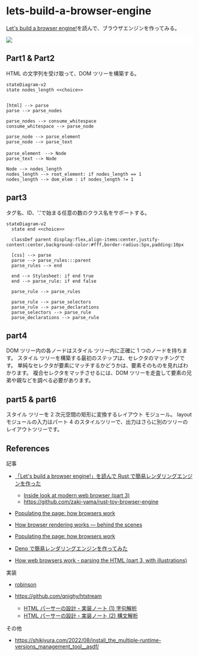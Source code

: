 # lets-build-a-browser-engine

[Let's build a browser engine!](https://limpet.net/mbrubeck/2014/08/08/toy-layout-engine-1.html)を読んで、ブラウザエンジンを作ってみる。

<p style="background-color: white;">
  <image src="https://limpet.net/mbrubeck/images/2014/pipeline.svg" />
</p>

## Part1 & Part2

HTML の文字列を受け取って、DOM ツリーを構築する。

```mermaid
stateDiagram-v2
state nodes_length <<choice>>


[html] --> parse
parse --> parse_nodes

parse_nodes --> consume_whitespace
consume_whitespace --> parse_node

parse_node --> parse_element
parse_node --> parse_text

parse_element　--> Node
parse_text --> Node

Node --> nodes_length
nodes_length --> root_element: if nodes_length == 1
nodes_length --> dom_elem : if nodes_length != 1

```

## part3

タグ名、ID、'.'で始まる任意の数のクラス名をサポートする。

```mermaid
stateDiagram-v2
  state end <<choice>>

  classDef parent display:flex,align-items:center,justify-content:center,background-color:#fff,border-radius:5px,padding:10px

  [css] --> parse
  parse --> parse_rules:::parent
  parse_rules --> end

  end --> Stylesheet: if end true
  end --> parse_rule: if end false

  parse_rule --> parse_rules

  parse_rule --> parse_selectors
  parse_rule --> parse_declarations
  parse_selectors --> parse_rule
  parse_declarations --> parse_rule
```

## part4

DOM ツリー内の各ノードはスタイル ツリー内に正確に 1 つのノードを持ちます。
スタイル ツリーを構築する最初のステップは、セレクタのマッチングです。
単純なセレクタが要素にマッチするかどうかは、要素そのものを見ればわかります。
複合セレクタをマッチさせるには、DOM ツリーを走査して要素の兄弟や親などを調べる必要があります。

## part5 & part6

スタイル ツリーを 2 次元空間の矩形に変換するレイアウト モジュール。
layout モジュールの入力はパート 4 のスタイルツリーで、出力はさらに別のツリーのレイアウトツリーです。

## References

記事

- [「Let's build a browser engine!」を読んで Rust で簡易レンダリングエンジンを作った](https://dackdive.hateblo.jp/entry/2021/02/23/113522)

  - [Inside look at modern web browser (part 3)](https://developer.chrome.com/blog/inside-browser-part3/)
  - https://github.com/zaki-yama/rust-toy-browser-engine

- [Populating the page: how browsers work](https://www.linkedin.com/pulse/understanding-browser-rendering-critical-path-divyansh-singh/)

- [How browser rendering works — behind the scenes](https://blog.logrocket.com/how-browser-rendering-works-behind-scenes/)

- [Populating the page: how browsers work](https://developer.mozilla.org/en-US/docs/Web/Performance/How_browsers_work)

- [Deno で簡易レンダリングエンジンを作ってみた](https://zenn.dev/ryo_kawamata/articles/920baf76bfdf2e)

- [How web browsers work - parsing the HTML (part 3, with illustrations)](https://dev.to/arikaturika/how-web-browsers-work-parsing-the-html-part-3-with-illustrations-45fi)

実装

- [robinson](https://github.com/mbrubeck/robinson)

- https://github.com/qnighy/htstream
  - [HTML パーサーの設計・実装ノート (1) 字句解析](https://zenn.dev/qnighy/articles/0c9a49fd00069a)
  - [HTML パーサーの設計・実装ノート (2) 構文解析](https://zenn.dev/qnighy/articles/1a6ec268986cfd)

その他

- https://shikiyura.com/2022/08/install_the_multiple-runtime-versions_management_tool__asdf/

